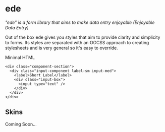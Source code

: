 ede
===

*"ede" is a form library that aims to make data entry enjoyable (Enjoyable Data Entry)*

Out of the box ede gives you styles that aim to provide clarity and simplicity to forms. Its styles are separated with an OOCSS approach to creating stylesheets and is very general so it's easy to override.


Minimal HTML

```
<div class="component-section">
  <div class="input-component label-sm input-med">
    <label>Short Label</label>
    <div class="input-box">
      <input type="text" />
    </div>
  </div>
</div>
```

Skins
-----

Coming Soon...